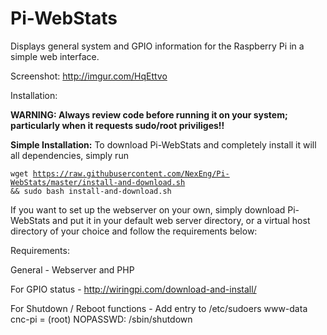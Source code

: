 # Pi-WebStats
Displays general system and GPIO information for the Raspberry Pi in a simple web interface.

Screenshot: http://imgur.com/HqEttvo

Installation:
  
  **WARNING: Always review code before running it on your system; particularly when it requests sudo/root priviliges!!**
  
 **Simple Installation:** To download Pi-WebStats and completely install it will all dependencies, simply run 
  
  <code>wget https://raw.githubusercontent.com/NexEng/Pi-WebStats/master/install-and-download.sh && sudo bash install-and-download.sh</code>
  
 
  If you want to set up the webserver on your own, simply download Pi-WebStats and put it in your default web server directory, or a virtual host directory of your choice and follow the requirements below:


Requirements:

  General - Webserver and PHP

  For GPIO status - http://wiringpi.com/download-and-install/

  For Shutdown / Reboot functions - Add entry to /etc/sudoers
  	www-data cnc-pi = (root) NOPASSWD: /sbin/shutdown
